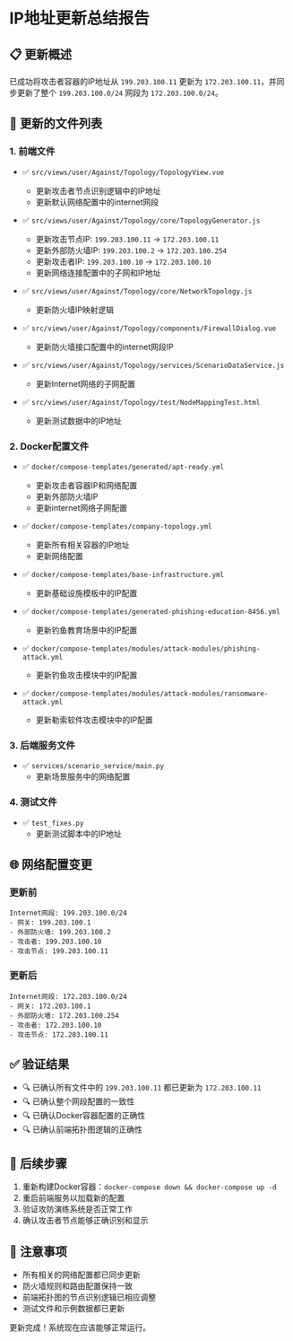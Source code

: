 # IP地址更新总结报告

## 📋 更新概述
已成功将攻击者容器的IP地址从 `199.203.100.11` 更新为 `172.203.100.11`，并同步更新了整个 `199.203.100.0/24` 网段为 `172.203.100.0/24`。

## 🔄 更新的文件列表

### 1. 前端文件
- ✅ `src/views/user/Against/Topology/TopologyView.vue`
  - 更新攻击者节点识别逻辑中的IP地址
  - 更新默认网络配置中的internet网段

- ✅ `src/views/user/Against/Topology/core/TopologyGenerator.js`
  - 更新攻击节点IP: `199.203.100.11` → `172.203.100.11`
  - 更新外部防火墙IP: `199.203.100.2` → `172.203.100.254`
  - 更新攻击者IP: `199.203.100.10` → `172.203.100.10`
  - 更新网络连接配置中的子网和IP地址

- ✅ `src/views/user/Against/Topology/core/NetworkTopology.js`
  - 更新防火墙IP映射逻辑

- ✅ `src/views/user/Against/Topology/components/FirewallDialog.vue`
  - 更新防火墙接口配置中的internet网段IP

- ✅ `src/views/user/Against/Topology/services/ScenarioDataService.js`
  - 更新Internet网络的子网配置

- ✅ `src/views/user/Against/Topology/test/NodeMappingTest.html`
  - 更新测试数据中的IP地址

### 2. Docker配置文件
- ✅ `docker/compose-templates/generated/apt-ready.yml`
  - 更新攻击者容器IP和网络配置
  - 更新外部防火墙IP
  - 更新internet网络子网配置

- ✅ `docker/compose-templates/company-topology.yml`
  - 更新所有相关容器的IP地址
  - 更新网络配置

- ✅ `docker/compose-templates/base-infrastructure.yml`
  - 更新基础设施模板中的IP配置

- ✅ `docker/compose-templates/generated-phishing-education-8456.yml`
  - 更新钓鱼教育场景中的IP配置

- ✅ `docker/compose-templates/modules/attack-modules/phishing-attack.yml`
  - 更新钓鱼攻击模块中的IP配置

- ✅ `docker/compose-templates/modules/attack-modules/ransomware-attack.yml`
  - 更新勒索软件攻击模块中的IP配置

### 3. 后端服务文件
- ✅ `services/scenario_service/main.py`
  - 更新场景服务中的网络配置

### 4. 测试文件
- ✅ `test_fixes.py`
  - 更新测试脚本中的IP地址

## 🌐 网络配置变更

### 更新前
```
Internet网段: 199.203.100.0/24
- 网关: 199.203.100.1
- 外部防火墙: 199.203.100.2
- 攻击者: 199.203.100.10
- 攻击节点: 199.203.100.11
```

### 更新后
```
Internet网段: 172.203.100.0/24
- 网关: 172.203.100.1
- 外部防火墙: 172.203.100.254
- 攻击者: 172.203.100.10
- 攻击节点: 172.203.100.11
```

## ✅ 验证结果
- 🔍 已确认所有文件中的 `199.203.100.11` 都已更新为 `172.203.100.11`
- 🔍 已确认整个网段配置的一致性
- 🔍 已确认Docker容器配置的正确性
- 🔍 已确认前端拓扑图逻辑的正确性

## 🚀 后续步骤
1. 重新构建Docker容器：`docker-compose down && docker-compose up -d`
2. 重启前端服务以加载新的配置
3. 验证攻防演练系统是否正常工作
4. 确认攻击者节点能够正确识别和显示

## 📝 注意事项
- 所有相关的网络配置都已同步更新
- 防火墙规则和路由配置保持一致
- 前端拓扑图的节点识别逻辑已相应调整
- 测试文件和示例数据都已更新

更新完成！系统现在应该能够正常运行。